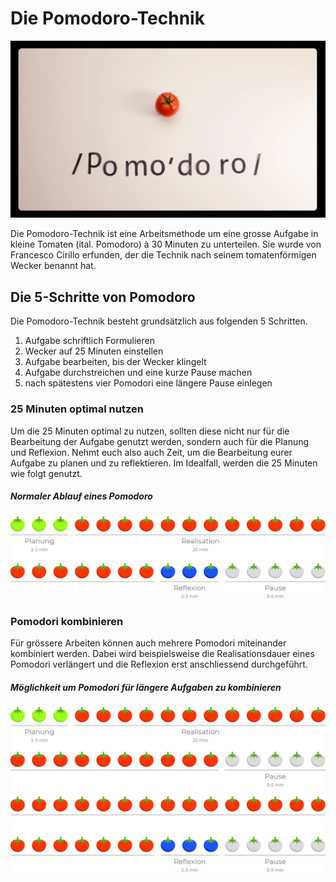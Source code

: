 # Die Pomodoro-Technik

[![Titelbild zur Pomodoro Technik](src/pomodoro.jpg)](https://youtu.be/dnt2lTdcn8g)

Die Pomodoro-Technik ist eine Arbeitsmethode um eine grosse Aufgabe in kleine Tomaten (ital. Pomodoro) à 30 Minuten zu unterteilen. Sie wurde von Francesco Cirillo erfunden, der die Technik nach seinem tomatenförmigen Wecker benannt hat.

## Die 5-Schritte von Pomodoro
Die Pomodoro-Technik besteht grundsätzlich aus folgenden 5 Schritten.

1. Aufgabe schriftlich Formulieren
2. Wecker auf 25 Minuten einstellen
3. Aufgabe bearbeiten, bis der Wecker klingelt
4. Aufgabe durchstreichen und eine kurze Pause machen
5. nach spätestens vier Pomodori eine längere Pause einlegen

### 25 Minuten optimal nutzen
Um die 25 Minuten optimal zu nutzen, sollten diese nicht nur für die Bearbeitung der Aufgabe genutzt werden, sondern auch für die Planung und Reflexion. Nehmt euch also auch Zeit, um die Bearbeitung eurer Aufgabe zu planen und zu reflektieren. Im Idealfall, werden die 25 Minuten wie folgt genutzt.

##### Normaler Ablauf eines Pomodoro

![Zeitplanung Pomodoro Technik](src/pomodoro.png)

### Pomodori kombinieren
Für grössere Arbeiten können auch mehrere Pomodori miteinander kombiniert werden. Dabei wird beispielsweise die Realisationsdauer eines Pomodori verlängert und die Reflexion erst anschliessend durchgeführt.

##### Möglichkeit um Pomodori für längere Aufgaben zu kombinieren

![Zeitplanung für kombinierte Pomodori](src/pomodori.png)

